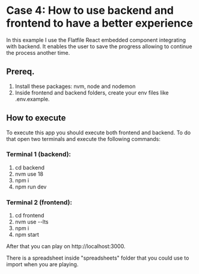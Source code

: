 # Case 4: How to use backend and frontend to have a better experience
In this example I use the Flatfile React embedded component integrating with backend. It enables the user to save the progress allowing to continue the process another time.

## Prereq.
1. Install these packages: nvm, node and nodemon
2. Inside frontend and backend folders, create your env files like .env.example.

## How to execute
To execute this app you should execute both frontend and backend. To do that open two terminals and execute the following commands:

### Terminal 1 (backend):
1. cd backend
2. nvm use 18
3. npm i
4. npm run dev

### Terminal 2 (frontend):
1. cd frontend
2. nvm use --lts
3. npm i
4. npm start

After that you can play on http://localhost:3000.

There is a spreadsheet inside "spreadsheets" folder that you could use to import when you are playing. 